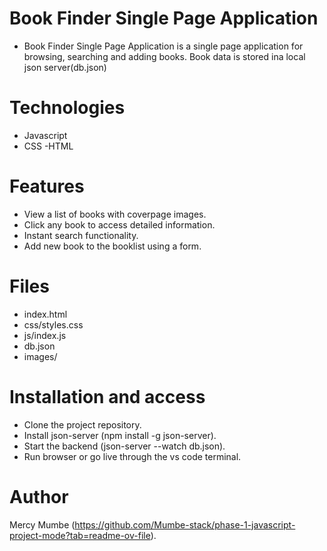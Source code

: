 # Book Finder Single Page Application
- Book Finder Single Page Application is a single page application for browsing, searching and adding books. Book data is stored ina local json server(db.json)

# Technologies
- Javascript
- CSS
-HTML

# Features
- View a list of books with coverpage images.
- Click any book to access detailed information.
- Instant search functionality.
- Add new book to the booklist using a form.

# Files 
- index.html
- css/styles.css
- js/index.js
- db.json
- images/

# Installation and access
- Clone the project repository.
- Install json-server (npm install -g json-server).
- Start the backend (json-server --watch db.json).
- Run browser or go live through the vs code terminal.

# Author
Mercy Mumbe (https://github.com/Mumbe-stack/phase-1-javascript-project-mode?tab=readme-ov-file).

